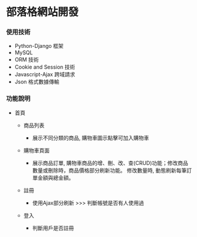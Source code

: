 # 部落格網站開發

### 使用技術
  * Python-Django 框架
  * MySQL
  * ORM 技術 
  * Cookie and Session 技術
  * Javascript-Ajax 跨域請求
  * Json 格式數據傳輸

### 功能說明

* 首頁
  * 商品列表
  	* 展示不同分類的商品, 購物車圖示點擊可加入購物車
  * 購物車頁面
  	* 展示商品訂單, 購物車商品的增、刪、改、查(CRUD)功能；修改商品數量或刪除時，商品價格部分刷新功能。 
  	修改數量時, 動態刷新每筆訂單金額與總金額。
  
  * 註冊
  	* 使用Ajax部分刷新 >>> 判斷帳號是否有人使用過
  * 登入
    * 判斷用戶是否註冊




